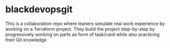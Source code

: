 # blackdevopsgit
This is a collaboration repo where leaners simulate real work experience by working on a Terraform project. They build the project step-by-step by progressively working on parts  as form of task/card while also practicing their Git knowledge

